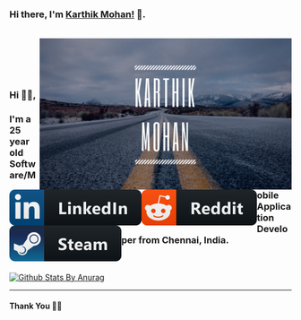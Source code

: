 ### Hi there, I'm [Karthik Mohan!](https://github.com/karthikmohan) 👋.
<br />

<img align="right" height="270px" width="450px" src="https://github.com/karthikmohan/karthikmohan/blob/master/Images/and.jpg"/>
<br />

<br />
 <a href="https://www.linkedin.com/in/karthik-mohan-/">
    <img align="left" img src="https://github.com/MikeCodesDotNET/ColoredBadges/blob/master/svg/social/linkedin.svg">
</a>
<a href="https://www.reddit.com/user/MasterPrestigeNuts/">
    <img align="left" img src="https://github.com/MikeCodesDotNET/ColoredBadges/blob/master/svg/social/reddit.svg">
</a>
<a href="https://steamcommunity.com/id/nemesisfarey/">
    <img align="left" img src="https://github.com/MikeCodesDotNET/ColoredBadges/blob/master/svg/social/steam.svg">
</a>
<br />
<br />

### Hi 🙋‍♂️,
### I'm a 25 year old Software/Mobile Application Developer from Chennai, India.

<br />

[![Github Stats By Anurag](https://github-readme-stats.vercel.app/api?username=karthikmohan&hide=["stars","contribs"]&show_icons=true&title_color=fff&icon_color=79ff97&text_color=9f9f9f&bg_color=151515)](https://github.com/anuraghazra/github-readme-stats)

***********************************

#### Thank You 🙏🏼
